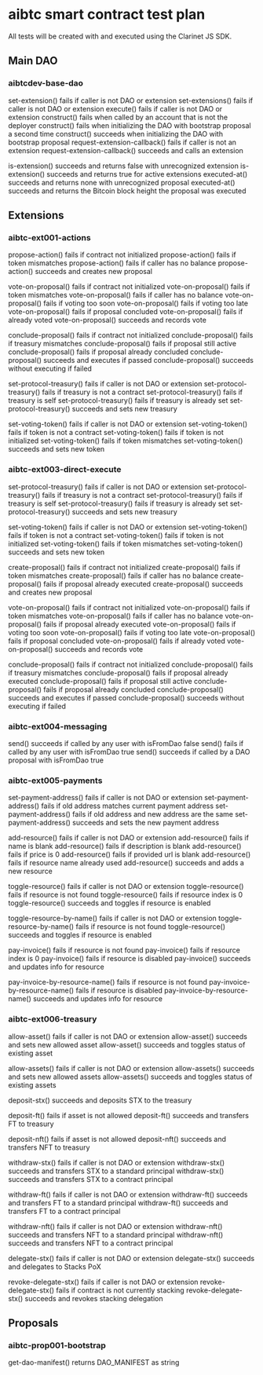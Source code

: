 # aibtc smart contract test plan

All tests will be created with and executed using the Clarinet JS SDK.

## Main DAO

### aibtcdev-base-dao

set-extension() fails if caller is not DAO or extension
set-extensions() fails if caller is not DAO or extension
execute() fails if caller is not DAO or extension
construct() fails when called by an account that is not the deployer
construct() fails when initializing the DAO with bootstrap proposal a second time
construct() succeeds when initializing the DAO with bootstrap proposal
request-extension-callback() fails if caller is not an extension
request-extension-callback() succeeds and calls an extension

is-extension() succeeds and returns false with unrecognized extension
is-extension() succeeds and returns true for active extensions
executed-at() succeeds and returns none with unrecognized proposal
executed-at() succeeds and returns the Bitcoin block height the proposal was executed

## Extensions

### aibtc-ext001-actions

propose-action() fails if contract not initialized
propose-action() fails if token mismatches
propose-action() fails if caller has no balance
propose-action() succeeds and creates new proposal

vote-on-proposal() fails if contract not initialized
vote-on-proposal() fails if token mismatches
vote-on-proposal() fails if caller has no balance
vote-on-proposal() fails if voting too soon
vote-on-proposal() fails if voting too late
vote-on-proposal() fails if proposal concluded
vote-on-proposal() fails if already voted
vote-on-proposal() succeeds and records vote

conclude-proposal() fails if contract not initialized
conclude-proposal() fails if treasury mismatches
conclude-proposal() fails if proposal still active
conclude-proposal() fails if proposal already concluded
conclude-proposal() succeeds and executes if passed
conclude-proposal() succeeds without executing if failed

set-protocol-treasury() fails if caller is not DAO or extension
set-protocol-treasury() fails if treasury is not a contract
set-protocol-treasury() fails if treasury is self
set-protocol-treasury() fails if treasury is already set
set-protocol-treasury() succeeds and sets new treasury

set-voting-token() fails if caller is not DAO or extension
set-voting-token() fails if token is not a contract
set-voting-token() fails if token is not initialized
set-voting-token() fails if token mismatches
set-voting-token() succeeds and sets new token


### aibtc-ext003-direct-execute

set-protocol-treasury() fails if caller is not DAO or extension
set-protocol-treasury() fails if treasury is not a contract
set-protocol-treasury() fails if treasury is self
set-protocol-treasury() fails if treasury is already set
set-protocol-treasury() succeeds and sets new treasury

set-voting-token() fails if caller is not DAO or extension
set-voting-token() fails if token is not a contract
set-voting-token() fails if token is not initialized
set-voting-token() fails if token mismatches
set-voting-token() succeeds and sets new token

create-proposal() fails if contract not initialized
create-proposal() fails if token mismatches
create-proposal() fails if caller has no balance
create-proposal() fails if proposal already executed
create-proposal() succeeds and creates new proposal

vote-on-proposal() fails if contract not initialized
vote-on-proposal() fails if token mismatches
vote-on-proposal() fails if caller has no balance
vote-on-proposal() fails if proposal already executed
vote-on-proposal() fails if voting too soon
vote-on-proposal() fails if voting too late
vote-on-proposal() fails if proposal concluded
vote-on-proposal() fails if already voted
vote-on-proposal() succeeds and records vote

conclude-proposal() fails if contract not initialized
conclude-proposal() fails if treasury mismatches
conclude-proposal() fails if proposal already executed
conclude-proposal() fails if proposal still active
conclude-proposal() fails if proposal already concluded
conclude-proposal() succeeds and executes if passed
conclude-proposal() succeeds without executing if failed

### aibtc-ext004-messaging

send() succeeds if called by any user with isFromDao false
send() fails if called by any user with isFromDao true
send() succeeds if called by a DAO proposal with isFromDao true

### aibtc-ext005-payments

set-payment-address() fails if caller is not DAO or extension
set-payment-address() fails if old address matches current payment address
set-payment-address() fails if old address and new address are the same
set-payment-address() succeeds and sets the new payment address

add-resource() fails if caller is not DAO or extension
add-resource() fails if name is blank
add-resource() fails if description is blank
add-resource() fails if price is 0
add-resource() fails if provided url is blank
add-resource() fails if resource name already used
add-resource() succeeds and adds a new resource

toggle-resource() fails if caller is not DAO or extension
toggle-resource() fails if resource is not found
toggle-resource() fails if resource index is 0
toggle-resource() succeeds and toggles if resource is enabled

toggle-resource-by-name() fails if caller is not DAO or extension
toggle-resource-by-name() fails if resource is not found
toggle-resource() succeeds and toggles if resource is enabled

pay-invoice() fails if resource is not found
pay-invoice() fails if resource index is 0
pay-invoice() fails if resource is disabled
pay-invoice() succeeds and updates info for resource

pay-invoice-by-resource-name() fails if resource is not found
pay-invoice-by-resource-name() fails if resource is disabled
pay-invoice-by-resource-name() succeeds and updates info for resource

### aibtc-ext006-treasury

allow-asset() fails if caller is not DAO or extension
allow-asset() succeeds and sets new allowed asset
allow-asset() succeeds and toggles status of existing asset

allow-assets() fails if caller is not DAO or extension
allow-assets() succeeds and sets new allowed assets
allow-assets() succeeds and toggles status of existing assets

deposit-stx() succeeds and deposits STX to the treasury

deposit-ft() fails if asset is not allowed
deposit-ft() succeeds and transfers FT to treasury

deposit-nft() fails if asset is not allowed
deposit-nft() succeeds and transfers NFT to treasury

withdraw-stx() fails if caller is not DAO or extension
withdraw-stx() succeeds and transfers STX to a standard principal
withdraw-stx() succeeds and transfers STX to a contract principal

withdraw-ft() fails if caller is not DAO or extension
withdraw-ft() succeeds and transfers FT to a standard principal
withdraw-ft() succeeds and transfers FT to a contract principal

withdraw-nft() fails if caller is not DAO or extension
withdraw-nft() succeeds and transfers NFT to a standard principal
withdraw-nft() succeeds and transfers NFT to a contract principal

delegate-stx() fails if caller is not DAO or extension
delegate-stx() succeeds and delegates to Stacks PoX

revoke-delegate-stx() fails if caller is not DAO or extension
revoke-delegate-stx() fails if contract is not currently stacking
revoke-delegate-stx() succeeds and revokes stacking delegation

## Proposals

### aibtc-prop001-bootstrap

get-dao-manifest() returns DAO_MANIFEST as string
